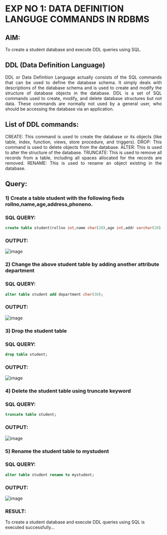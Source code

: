 # EXP NO 1: DATA DEFINITION LANGUGE COMMANDS IN RDBMS

## AIM:
To create a student database and execute DDL queries using SQL.


## DDL (Data Definition Language)
<div align="justify">
DDL or Data Definition Language actually consists of the SQL commands that can be used to define the database schema. It simply deals with descriptions of the database schema and is used to create and modify the structure of database objects in the database. DDL is a set of SQL commands used to create, modify, and delete database structures but not data. These commands are normally not used by a general user, who should be accessing the database via an application.
</div>
 
## List of DDL commands: 
<div align="justify">
CREATE: This command is used to create the database or its objects (like table, index, function, views, store procedure, and triggers).
DROP: This command is used to delete objects from the database.
ALTER: This is used to alter the structure of the database.
TRUNCATE: This is used to remove all records from a table, including all spaces allocated for the records are removed.
RENAME: This is used to rename an object existing in the database.
</div>

## Query:
### 1) Create a table student with the following fieds rollno,name,age,address,phoneno.

### SQL QUERY: 
```sql
create table student(rollno int,name char(20),age int,addr varchar(20),phoneno int);
```

### OUTPUT:

![image](https://github.com/vinushcv/G2_DBMS/assets/113975318/5ab33412-3d99-4e50-b5a5-0fd48be3506e)


### 2) Change the above student table by adding another attribute department

### SQL QUERY: 
```sql
alter table student add department char(30);
```
### OUTPUT:

![image](https://github.com/vinushcv/G2_DBMS/assets/113975318/71ae574b-46d8-4df7-921d-c8d6aa891324)



### 3) Drop the student table
 
### SQL QUERY: 
```sql
drop table student;
```

### OUTPUT:

![image](https://github.com/vinushcv/G2_DBMS/assets/113975318/f4c514c5-eb6f-44c2-85cc-34c6e781bd68)



### 4) Delete the student table using truncate keyword

### SQL QUERY: 
```sql
truncate table student;
```

### OUTPUT:

![image](https://github.com/vinushcv/G2_DBMS/assets/113975318/1757ca54-de36-4d09-b959-429d9397e11c)




### 5) Rename the student table to mystudent

### SQL QUERY: 
```sql
alter table student rename to mystudent;

```

### OUTPUT:

![image](https://github.com/vinushcv/G2_DBMS/assets/113975318/f5d40338-d410-4323-8af7-16bf75aa3cb8)


### RESULT:
To create a student database and execute DDL queries using SQL is executed successfully...


